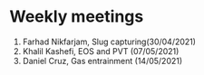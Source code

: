 # Weekly meetings
1. Farhad Nikfarjam, Slug capturing(30/04/2021)
2. Khalil Kashefi, EOS and PVT (07/05/2021)
3. Daniel Cruz, Gas entrainment (14/05/2021)
